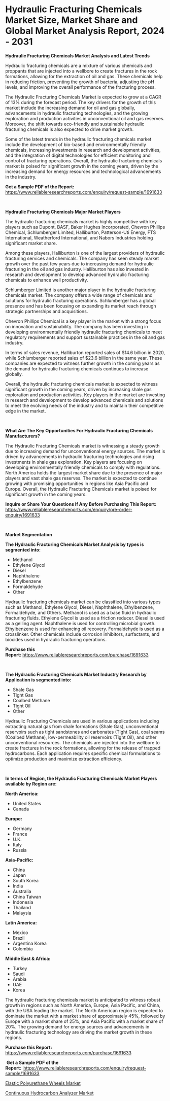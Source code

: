 <p><h1>Hydraulic Fracturing Chemicals Market Size, Market Share and Global Market Analysis Report, 2024 - 2031</h1></p><p><strong>Hydraulic Fracturing Chemicals Market Analysis and Latest Trends</strong></p>
<p><p>Hydraulic fracturing chemicals are a mixture of various chemicals and proppants that are injected into a wellbore to create fractures in the rock formations, allowing for the extraction of oil and gas. These chemicals help in reducing friction, preventing the growth of bacteria, adjusting the pH levels, and improving the overall performance of the fracturing process.</p><p>The Hydraulic Fracturing Chemicals Market is expected to grow at a CAGR of 13% during the forecast period. The key drivers for the growth of this market include the increasing demand for oil and gas globally, advancements in hydraulic fracturing technologies, and the growing exploration and production activities in unconventional oil and gas reserves. Moreover, the shift towards eco-friendly and sustainable hydraulic fracturing chemicals is also expected to drive market growth.</p><p>Some of the latest trends in the hydraulic fracturing chemicals market include the development of bio-based and environmentally friendly chemicals, increasing investments in research and development activities, and the integration of digital technologies for efficient monitoring and control of fracturing operations. Overall, the hydraulic fracturing chemicals market is poised for significant growth in the coming years, driven by the increasing demand for energy resources and technological advancements in the industry.</p></p>
<p><strong>Get a Sample PDF of the Report:&nbsp;</strong> <a href="https://www.reliableresearchreports.com/enquiry/request-sample/1691633">https://www.reliableresearchreports.com/enquiry/request-sample/1691633</a></p>
<p>&nbsp;</p>
<p><strong>Hydraulic Fracturing Chemicals Major Market Players</strong></p>
<p><p>The hydraulic fracturing chemicals market is highly competitive with key players such as Dupont, BASF, Baker Hughes Incorporated, Chevron Phillips Chemical, Schlumberger Limited, Halliburton, Patterson-Uti Energy, FTS International, Weatherford International, and Nabors Industries holding significant market share.</p><p>Among these players, Halliburton is one of the largest providers of hydraulic fracturing services and chemicals. The company has seen steady market growth over the past few years due to increasing demand for hydraulic fracturing in the oil and gas industry. Halliburton has also invested in research and development to develop advanced hydraulic fracturing chemicals to enhance well productivity.</p><p>Schlumberger Limited is another major player in the hydraulic fracturing chemicals market. The company offers a wide range of chemicals and solutions for hydraulic fracturing operations. Schlumberger has a global presence and has been focusing on expanding its market reach through strategic partnerships and acquisitions.</p><p>Chevron Phillips Chemical is a key player in the market with a strong focus on innovation and sustainability. The company has been investing in developing environmentally friendly hydraulic fracturing chemicals to meet regulatory requirements and support sustainable practices in the oil and gas industry.</p><p>In terms of sales revenue, Halliburton reported sales of $14.6 billion in 2020, while Schlumberger reported sales of $23.6 billion in the same year. These companies are expected to witness further growth in the coming years as the demand for hydraulic fracturing chemicals continues to increase globally.</p><p>Overall, the hydraulic fracturing chemicals market is expected to witness significant growth in the coming years, driven by increasing shale gas exploration and production activities. Key players in the market are investing in research and development to develop advanced chemicals and solutions to meet the evolving needs of the industry and to maintain their competitive edge in the market.</p></p>
<p>&nbsp;</p>
<p><strong>What Are The Key Opportunities For Hydraulic Fracturing Chemicals Manufacturers?</strong></p>
<p><p>The Hydraulic Fracturing Chemicals market is witnessing a steady growth due to increasing demand for unconventional energy sources. The market is driven by advancements in hydraulic fracturing technologies and rising investments in shale gas exploration. Key players are focusing on developing environmentally friendly chemicals to comply with regulations. North America holds the largest market share due to the presence of major players and vast shale gas reserves. The market is expected to continue growing with promising opportunities in regions like Asia Pacific and Europe. Overall, the Hydraulic Fracturing Chemicals market is poised for significant growth in the coming years.</p></p>
<p><strong>Inquire or Share Your Questions If Any Before Purchasing This Report:</strong> <a href="https://www.reliableresearchreports.com/enquiry/pre-order-enquiry/1691633">https://www.reliableresearchreports.com/enquiry/pre-order-enquiry/1691633</a></p>
<p>&nbsp;</p>
<p><strong>Market Segmentation</strong></p>
<p><strong>The Hydraulic Fracturing Chemicals Market Analysis by types is segmented into:</strong></p>
<p><ul><li>Methanol</li><li>Ethylene Glycol</li><li>Diesel</li><li>Naphthalene</li><li>Ethylbenzene</li><li>Formaldehyde</li><li>Other</li></ul></p>
<p><p>Hydraulic fracturing chemicals market can be classified into various types such as Methanol, Ethylene Glycol, Diesel, Naphthalene, Ethylbenzene, Formaldehyde, and Others. Methanol is used as a base fluid in hydraulic fracturing fluids. Ethylene Glycol is used as a friction reducer. Diesel is used as a gelling agent. Naphthalene is used for controlling microbial growth. Ethylbenzene is used for enhancing oil recovery. Formaldehyde is used as a crosslinker. Other chemicals include corrosion inhibitors, surfactants, and biocides used in hydraulic fracturing operations.</p></p>
<p><strong>Purchase this Report:&nbsp;</strong><a href="https://www.reliableresearchreports.com/purchase/1691633">https://www.reliableresearchreports.com/purchase/1691633</a></p>
<p>&nbsp;</p>
<p><strong>The Hydraulic Fracturing Chemicals Market Industry Research by Application is segmented into:</strong></p>
<p><ul><li>Shale Gas</li><li>Tight Gas</li><li>Coalbed Methane</li><li>Tight Oil</li><li>Other</li></ul></p>
<p><p>Hydraulic Fracturing Chemicals are used in various applications including extracting natural gas from shale formations (Shale Gas), unconventional reservoirs such as tight sandstones and carbonates (Tight Gas), coal seams (Coalbed Methane), low-permeability oil reservoirs (Tight Oil), and other unconventional resources. The chemicals are injected into the wellbore to create fractures in the rock formations, allowing for the release of trapped hydrocarbons. Each application requires specific chemical formulations to optimize production and maximize extraction efficiency.</p></p>
<p>&nbsp;</p>
<p><strong>In terms of Region, the Hydraulic Fracturing Chemicals Market Players available by Region are:</strong></p>
<p>
    <p> <strong> North America: </strong>
        <ul>
            <li>United States</li>
            <li>Canada</li>
        </ul>
        </p> 
    <p> <strong> Europe: </strong>
        <ul>
            <li>Germany</li>
            <li>France</li>
            <li>U.K.</li>
            <li>Italy</li>
            <li>Russia</li>
        </ul>
        </p> 
    <p> <strong> Asia-Pacific: </strong>
        <ul>
            <li>China</li>
            <li>Japan</li>
            <li>South Korea</li>
            <li>India</li>
            <li>Australia</li>
            <li>China Taiwan</li>
            <li>Indonesia</li>
            <li>Thailand</li>
            <li>Malaysia</li>
        </ul>
        </p> 
    <p> <strong> Latin America: </strong>
        <ul>
            <li>Mexico</li>
            <li>Brazil</li>
            <li>Argentina Korea</li>
            <li>Colombia</li>
        </ul>
        </p> 
    <p> <strong> Middle East & Africa: </strong>
        <ul>
            <li>Turkey</li>
            <li>Saudi</li>
            <li>Arabia</li>
            <li>UAE</li>
            <li>Korea</li>
        </ul>
    </p>
    </p>
<p><p>The hydraulic fracturing chemicals market is anticipated to witness robust growth in regions such as North America, Europe, Asia Pacific, and China, with the USA leading the market. The North American region is expected to dominate the market with a market share of approximately 45%, followed by Europe with a market share of 25%, and Asia Pacific with a market share of 20%. The growing demand for energy sources and advancements in hydraulic fracturing technology are driving the market growth in these regions.</p></p>
<p><strong>Purchase this Report: </strong><a href="https://www.reliableresearchreports.com/purchase/1691633">https://www.reliableresearchreports.com/purchase/1691633</a></p>
<p>&nbsp;<strong>Get a Sample PDF of the Report:&nbsp;&nbsp;</strong><a href="https://www.reliableresearchreports.com/enquiry/request-sample/1691633">https://www.reliableresearchreports.com/enquiry/request-sample/1691633</a></p>
<p><strong></strong></p>
<p><p><a href="https://issuu.com/reportprime-2/docs/elastic-polyurethane-wheels-market-size-2030.pptx">Elastic Polyurethane Wheels Market</a></p><p><a href="https://issuu.com/reportprime-2/docs/continuous-hydrocarbon-analyzer-market-size-2030.p">Continuous Hydrocarbon Analyzer Market</a></p></p>
